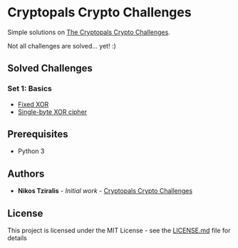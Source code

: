 # Cryptopals Crypto Challenges

Simple solutions on [The Cryptopals Crypto Challenges](https://cryptopals.com).

Not all challenges are solved... yet! :)


## Solved Challenges

### Set 1: Basics
* [Fixed XOR](https://cryptopals.com/sets/1/challenges/2)
* [Single-byte XOR cipher](https://cryptopals.com/sets/1/challenges/3)


## Prerequisites

* Python 3


## Authors

* **Nikos Tziralis** - *Initial work* - [Cryptopals Crypto Challenges](https://github.com/ntzi/cryptopals_challenges)

## License

This project is licensed under the MIT License - see the [LICENSE.md](LICENSE.md) file for details
